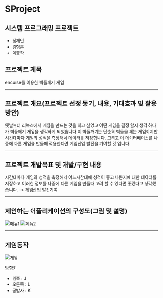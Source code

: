 ﻿# SProject

## 시스템 프로그래밍 프로젝트
- 정재민
- 김형훈
- 이종학

## 프로젝트 제목
encurse를 이용한 벽돌깨기 게임

* * *

## 프로젝트 개요(프로젝트 선정 동기, 내용, 기대효과 및 활용방안)
옛날부터 리눅스에서 게임을 만드는 것을 하고 싶었고 어떤 게임을 결정 할지 생각 하다가 벽돌깨기 게임을 생각하게 되었습니다
이 벽돌깨기는 단순히 벽돌을 깨는 게임이지만 시간대마다 게임의 성적을 측정해서 데이터를 저장합니다.
그리고 이 데이터베이스를 나중에 다른 게임을 만들때 적용한다면 게임산업 발전을 기여할 것 입니다.

* * *

## 프로젝트 개발목표 및 개발/구현 내용
시간대마다 게임의 성적을 측정해서 어느시간대에 성적이 좋고 나쁜지에 대한 데이터를 저장하고 이러한 정보를 나중에 다른 게임을 만들때 고려 할 수 있다면 좋겠다고 생각했습니다. -> 게임산업 발전기여

* * *

## 제안하는 어플리케이션의 구성도(그림 및 설명)
![메뉴1](https://github.com/jjeamin/SProject/blob/master/image/menu.png)
![메뉴2](https://github.com/jjeamin/SProject/blob/master/image/menu2.png)

* * *

## 게임동작
![게임](https://github.com/jjeamin/SProject/blob/master/image/game.PNG)

방향키
- 왼쪽 : J
- 오른쪽 : L
- 공발사 : K

